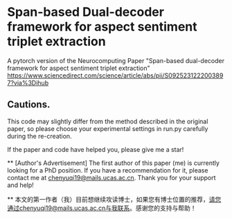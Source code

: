 # Span-based Dual-decoder framework for aspect sentiment triplet extraction
A pytorch version of  the Neurocomputing Paper "Span-based dual-decoder framework for aspect sentiment triplet
extraction" https://www.sciencedirect.com/science/article/abs/pii/S0925231222003897?via%3Dihub



## Cautions.
This code may slightly differ from the method described in the original paper, so please choose your experimental settings in run.py carefully during the re-creation.

If the paper and code have helped you, please give me a star!

** [Author's Advertisement] The first author of this paper (me) is currently looking for a PhD position. If you have a recommendation for it, please contact me at chenyuqi19@mails.ucas.ac.cn. Thank you for your support and help!

** 本文的第一作者（我）目前想继续攻读博士，如果您有博士位置的推荐，请您通过chenyuqi19@mails.ucas.ac.cn与我联系。感谢您的支持与帮助！
